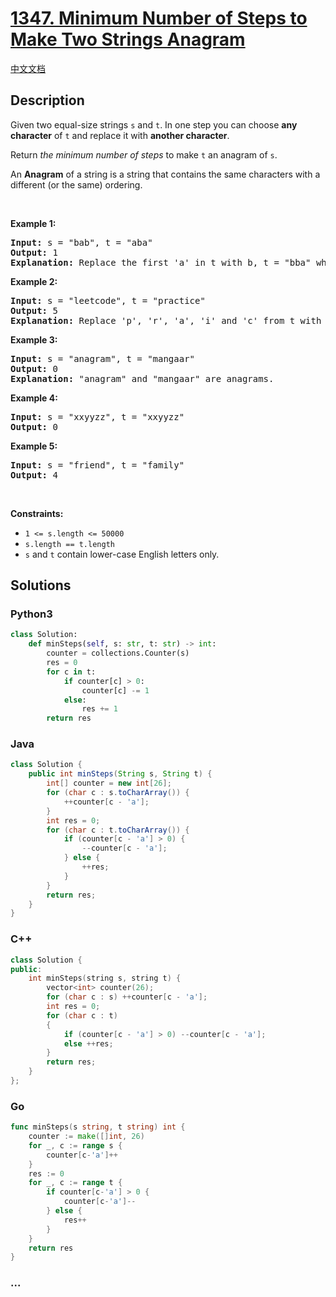 # [1347. Minimum Number of Steps to Make Two Strings Anagram](https://leetcode.com/problems/minimum-number-of-steps-to-make-two-strings-anagram)

[中文文档](/solution/1300-1399/1347.Minimum%20Number%20of%20Steps%20to%20Make%20Two%20Strings%20Anagram/README.md)

## Description

<p>Given two equal-size strings <code>s</code> and <code>t</code>. In one step you can choose <strong>any character</strong> of <code>t</code> and replace it with <strong>another character</strong>.</p>

<p>Return <em>the minimum number of steps</em> to make <code>t</code>&nbsp;an anagram of <code>s</code>.</p>

<p>An&nbsp;<strong>Anagram</strong>&nbsp;of a&nbsp;string&nbsp;is a string that contains the same characters with a different (or the same) ordering.</p>

<p>&nbsp;</p>
<p><strong>Example 1:</strong></p>

<pre>
<strong>Input:</strong> s = &quot;bab&quot;, t = &quot;aba&quot;
<strong>Output:</strong> 1
<strong>Explanation:</strong> Replace the first &#39;a&#39; in t with b, t = &quot;bba&quot; which is anagram of s.
</pre>

<p><strong>Example 2:</strong></p>

<pre>
<strong>Input:</strong> s = &quot;leetcode&quot;, t = &quot;practice&quot;
<strong>Output:</strong> 5
<strong>Explanation:</strong> Replace &#39;p&#39;, &#39;r&#39;, &#39;a&#39;, &#39;i&#39; and &#39;c&#39; from t with proper characters to make t anagram of s.
</pre>

<p><strong>Example 3:</strong></p>

<pre>
<strong>Input:</strong> s = &quot;anagram&quot;, t = &quot;mangaar&quot;
<strong>Output:</strong> 0
<strong>Explanation:</strong> &quot;anagram&quot; and &quot;mangaar&quot; are anagrams. 
</pre>

<p><strong>Example 4:</strong></p>

<pre>
<strong>Input:</strong> s = &quot;xxyyzz&quot;, t = &quot;xxyyzz&quot;
<strong>Output:</strong> 0
</pre>

<p><strong>Example 5:</strong></p>

<pre>
<strong>Input:</strong> s = &quot;friend&quot;, t = &quot;family&quot;
<strong>Output:</strong> 4
</pre>

<p>&nbsp;</p>
<p><strong>Constraints:</strong></p>

<ul>
	<li><code>1 &lt;= s.length &lt;= 50000</code></li>
	<li><code>s.length == t.length</code></li>
	<li><code>s</code> and <code>t</code> contain lower-case English letters only.</li>
</ul>

## Solutions

<!-- tabs:start -->

### **Python3**

```python
class Solution:
    def minSteps(self, s: str, t: str) -> int:
        counter = collections.Counter(s)
        res = 0
        for c in t:
            if counter[c] > 0:
                counter[c] -= 1
            else:
                res += 1
        return res
```

### **Java**

```java
class Solution {
    public int minSteps(String s, String t) {
        int[] counter = new int[26];
        for (char c : s.toCharArray()) {
            ++counter[c - 'a'];
        }
        int res = 0;
        for (char c : t.toCharArray()) {
            if (counter[c - 'a'] > 0) {
                --counter[c - 'a'];
            } else {
                ++res;
            }
        }
        return res;
    }
}
```

### **C++**

```cpp
class Solution {
public:
    int minSteps(string s, string t) {
        vector<int> counter(26);
        for (char c : s) ++counter[c - 'a'];
        int res = 0;
        for (char c : t)
        {
            if (counter[c - 'a'] > 0) --counter[c - 'a'];
            else ++res;
        }
        return res;
    }
};
```

### **Go**

```go
func minSteps(s string, t string) int {
	counter := make([]int, 26)
	for _, c := range s {
		counter[c-'a']++
	}
	res := 0
	for _, c := range t {
		if counter[c-'a'] > 0 {
			counter[c-'a']--
		} else {
			res++
		}
	}
	return res
}
```

### **...**

```

```

<!-- tabs:end -->
